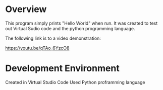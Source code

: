 # Overview

This program simply prints "Hello World" when run. It was created to test out Virtual Sudio code and the python programming language.

The following link is to a video demonstration:

https://youtu.be/qTAo_6YzcO8


# Development Environment

Created in Virtual Studio Code
Used Python proframming language
